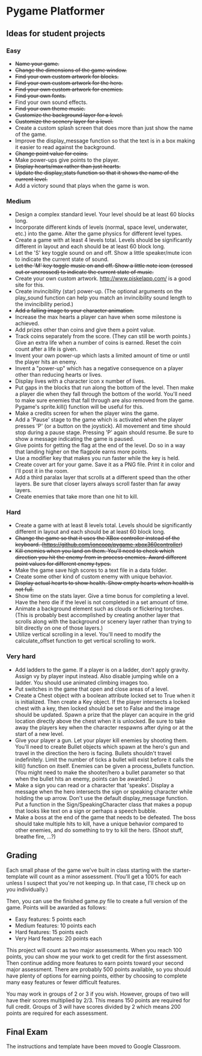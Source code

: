 # Pygame Platformer

## Ideas for student projects

### Easy

- ~~Name your game.~~
- ~~Change the dimensions of the game window.~~
- ~~Find your own custom artwork for blocks.~~
- ~~Find your own custom artwork for the hero.~~
- ~~Find your own custom artwork for enemies.~~
- ~~Find your own fonts.~~
- Find your own sound effects.
- ~~Find your own theme music.~~
- ~~Customize the background layer for a level.~~
- ~~Customize the scenery layer for a level.~~
- Create a custom splash screen that does more than just show the name of the game.
- Improve the display_message function so that the text is in a box making it easier to read against the background.
- ~~Change point value for coins.~~
- Make power-ups give points to the player.
- ~~Display hearts/max rather than just hearts.~~
- ~~Update the display_stats function so that it shows the name of the current level.~~
- Add a victory sound that plays when the game is won.

### Medium

- Design a complex standard level. Your level should be at least 60 blocks long.
- Incorporate different kinds of levels (normal, space level, underwater, etc.) into the game. Alter the game physics for different level types.
- Create a game with at least 4 levels total. Levels should be significantly different in layout and each should be at least 60 block long.
- Let the 'S' key toggle sound on and off. Show a little speaker/mute icon to indicate the current state of sound.
- ~~Let the 'M' key toggle music on and off. Show a little note icon (crossed out or uncrossed) to indicate the current state of music.~~
- Create your own custom artwork. http://www.piskelapp.com/ is a good site for this.
- Create invincibility (star) power-up. (The optional arguments on the play_sound function can help you match an invincibility sound length to the invincibility period.)
- ~~Add a falling image to your character animation.~~
- Increase the max hearts a player can have when some milestone is achieved.
- Add prizes other than coins and give them a point value.
- Track coins separately from the score. (They can still be worth points.) Give an extra life when a number of coins is earned. Reset the coin count after a life is given.
- Invent your own power-up which lasts a limited amount of time or until the player hits an enemy.
- Invent a "power-up" which has a negative consequence on a player other than reducing hearts or lives.
- Display lives with a character icon x number of lives.
- Put gaps in the blocks that run along the bottom of the level. Then make a player die when they fall through the bottom of the world. You'll need to make sure enemies that fall through are also removed from the game. Pygame's sprite.kill() function will be useful for this.
- Make a credits screen for when the player wins the game.
- Add a 'Pause' stage to the game which is activated when the player presses 'P' (or a button on the joystick). All movement and time should stop during a pause stage. Pressing 'P' again should resume. Be sure to show a message indicating the game is paused.
- Give points for getting the flag at the end of the level. Do so in a way that landing higher on the flagpole earns more points.
- Use a modifier key that makes you run faster while the key is held.
- Create cover art for your game. Save it as a PNG file. Print it in color and I'll post it in the room.
- Add a third paralax layer that scrolls at a different speed than the other layers. Be sure that closer layers always scroll faster than far away layers.
- Create enemies that take more than one hit to kill.

### Hard

- Create a game with at least 8 levels total. Levels should be significantly different in layout and each should be at least 60 block long.
- ~~Change the game so that it uses the XBox controller instead of the keyboard. (https://github.com/joncoop/pygame-xbox360controller)~~
- ~~Kill enemies when you land on them. You'll need to check which direction you hit the enemy from in process enemies. Award different point values for different enemy types.~~
- Make the game save high scores to a text file in a data folder.
- Create some other kind of custom enemy with unique behavior.
- ~~Display actual hearts to show health. Show empty hearts when health is not full.~~
- Show time on the stats layer. Give a time bonus for completing a level. Have the hero die if the level is not completed in a set amount of time.
- Animate a background element such as clouds or flickering torches. (This is probably best accomplished by creating another layer that scrolls along with the background or scenery layer rather than trying to blit directly on one of those layers.)
- Utilize vertical scrolling in a level. You'll need to modify the calculate_offset function to get vertical scrolling to work.


### Very hard
- Add ladders to the game. If a player is on a ladder, don't apply gravity. Assign vy by player input instead. Also disable jumping while on a ladder. You should use animated climbing images too.
- Put switches in the game that open and close areas of a level.
- Create a Chest object with a boolean attribute locked set to True when it is initialized. Then create a Key object. If the player intersects a locked chest with a key, then locked should be set to False and the image should be updated. Spawn a prize that the player can acquire in the grid location directly above the chest when it is unlocked. Be sure to take away the players key when the character respawns after dying or at the start of a new level.
- Give your player a gun. Let your player kill enemies by shooting them. You'll need to create Bullet objects which spawn at the hero's gun and travel in the direction the hero is facing. Bullets shouldn't travel indefinitely. Limit the number of ticks a bullet will exist before it calls the kill() function on itself. Enemies can be given a process_bullets function. (You might need to make the shooter/hero a bullet parameter so that when the bullet hits an enemy, points can be awarded.)
- Make a sign you can read or a character that 'speaks'. Display a message when the hero intersects the sign or speaking character while holding the up arrow. Don't use the default display_message function. Put a function in the Sign/SpeakingCharacter class that makes a popup that looks like text on a sign or perhaps a speech bubble.
- Make a boss at the end of the game that needs to be defeated. The boss should take multiple hits to kill, have a unique behavior compared to other enemies, and do something to try to kill the hero. (Shoot stuff, breathe fire, ...?)

## Grading

Each small phase of the game we've built in class starting with the starter-template will count as a minor assessment. (You'll get a 100% for each unless I suspect that you're not keeping up. In that case, I'll check up on you individually.)

Then, you can use the finished game.py file to create a full version of the game. Points will be awarded as follows:

- Easy features: 5 points each
- Medium features: 10 points each
- Hard features: 15 points each
- Very Hard features: 20 points each

This project will count as two major assessments. When you reach 100 points, you can show me your work to get credit for the first assessment. Then continue adding more features to earn points toward your second major assessment. There are probably 500 points available, so you should have plenty of options for earning points, either by choosing to complete many easy features or fewer difficult features.

You may work in groups of 2 or 3 if you wish. However, groups of two will have their scores multiplied by 2/3. This means 150 points are required for full credit. Groups of 3 will have scores divided by 2 which means 200 points are required for each assessment.


## Final Exam

The instructions and template have been moved to Google Classroom.
